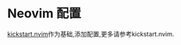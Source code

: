 # Neovim 配置

[kickstart.nvim](https://github.com/nvim-lua/kickstart.nvim)作为基础,添加配置,更多请参考kickstart.nvim.
